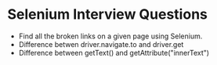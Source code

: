 # Selenium Interview Questions

* Find all the broken links on a given page using Selenium.
* Difference betwen driver.navigate.to and driver.get
* Difference between getText() and getAttribute("innerText")